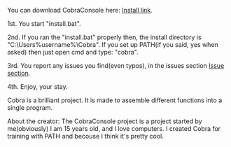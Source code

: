 You can download CobraConsole here: [Install link](https://cdn.rawgit.com/kres0345/CobraConsole/4a17ccdc/install.bat).

1st. You start "install.bat".

2nd. If you ran the "install.bat" properly then, the install directory is "C:\Users\%username%\Cobra". If you set up PATH(if you said, yes when asked) then just open cmd and type: "cobra".

3rd. You report any issues you find(even typos), in the issues section [Issue section](https://github.com/kres0345/CobraConsole/issues).

4th. Enjoy, your stay.


Cobra is a brilliant project. It is made to assemble different functions into a single program.

About the creator: The CobraConsole project is a project started by me(obviously) I am 15 years old, and I love computers. 
I created Cobra for training with PATH and becouse I think it's pretty cool.
